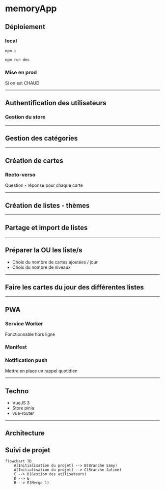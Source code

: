 # memoryApp

## Déploiement
### local
```bash
npm i
```
```bash
npm run dev
```
### Mise en prod
Si on est CHAUD

<hr>


## Authentification des utilisateurs
### Gestion du store

<hr>

## Gestion des catégories

<hr>

## Création de cartes
### Recto-verso
Question - réponse pour chaque carte

<hr>

## Création de listes - thèmes

<hr>

## Partage et import de listes

<hr>

## Préparer la OU les liste/s
* Choix du nombre de cartes ajoutées / jour
* Choix du nombre de niveaux

<hr>

## Faire les cartes du jour des différentes listes

<hr>

## PWA
### Service Worker
Fonctionnable hors ligne
### Manifest
### Notification push
Mettre en place un rappel quotidien


<hr>

## Techno
* VueJS 3
* Store pinia
* vue-router

<hr>

## Architecture

## Suivi de projet

```mermaid
flowchart TD
    A[Initialisation du projet] --> B(Branche Samy)
    A[Initialisation du projet] --> C(Branche Julien)
    C --> D(Gestion des utilisateurs)
    D --> E
    B --> E(Merge 1)
```
